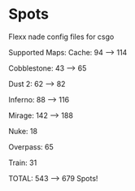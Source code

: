 # Spots

Flexx nade config files for csgo

Supported Maps:
Cache: 94 --> 114

Cobblestone: 43 --> 65

Dust 2: 62 --> 82

Inferno: 88 --> 116

Mirage: 142 --> 188

Nuke: 18

Overpass: 65

Train: 31


TOTAL: 543 --> 679 Spots!
